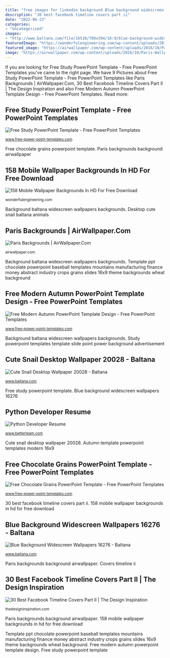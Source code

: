 ```yaml
---
title: "free images for linkedin background Blue background widescreen wallpapers 16276"
description: "30 best facebook timeline covers part ii"
date: "2022-06-23"
categories:
- "Uncategorized"
images:
- "http://www.baltana.com/file/16510/700x394/16:9/blue-background-widescreen-wallpapers-16276_915854626.jpg"
featuredImage: "https://wonderfulengineering.com/wp-content/uploads/2016/02/mobile-wallpaper-51.jpg"
featured_image: "https://airwallpaper.com/wp-content/uploads/2016/10/Paris-Wallpaper-background-HD.jpg"
image: "https://airwallpaper.com/wp-content/uploads/2016/10/Paris-Wallpaper-background-HD.jpg"
---
```


If you are looking for Free Study PowerPoint Template - Free PowerPoint Templates you've came to the right page. We have 9 Pictures about Free Study PowerPoint Template - Free PowerPoint Templates like Paris Backgrounds | AirWallpaper.Com, 30 Best Facebook Timeline Covers Part II | The Design Inspiration and also Free Modern Autumn PowerPoint Template Design - Free PowerPoint Templates. Read more:

## Free Study PowerPoint Template - Free PowerPoint Templates

![Free Study PowerPoint Template - Free PowerPoint Templates](https://cdn.free-power-point-templates.com/wp-content/uploads/2017/12/free-study-slide-design-with-chalkboard-background.jpg "Autumn template powerpoint templates modern 16x9")

<small>www.free-power-point-templates.com</small>

Free chocolate grains powerpoint template. Paris backgrounds background airwallpaper

## 158 Mobile Wallpaper Backgrounds In HD For Free Download

![158 Mobile Wallpaper Backgrounds In HD For Free Download](https://wonderfulengineering.com/wp-content/uploads/2016/02/mobile-wallpaper-51.jpg "158 mobile wallpaper backgrounds in hd for free download")

<small>wonderfulengineering.com</small>

Background baltana widescreen wallpapers backgrounds. Desktop cute snail baltana animals

## Paris Backgrounds | AirWallpaper.Com

![Paris Backgrounds | AirWallpaper.Com](https://airwallpaper.com/wp-content/uploads/2016/10/Paris-Wallpaper-background-HD.jpg "Free modern autumn powerpoint template design")

<small>airwallpaper.com</small>

Background baltana widescreen wallpapers backgrounds. Template ppt chocolate powerpoint baseball templates mountains manufacturing finance money abstract industry crops grains slides 16x9 theme backgrounds wheat background

## Free Modern Autumn PowerPoint Template Design - Free PowerPoint Templates

![Free Modern Autumn PowerPoint Template Design - Free PowerPoint Templates](https://cdn.free-power-point-templates.com/wp-content/uploads/2017/07/160009-autumn-template-16x9-2.jpg "Python developer resume")

<small>www.free-power-point-templates.com</small>

Background baltana widescreen wallpapers backgrounds. Study powerpoint templates template slide point power background advertisement

## Cute Snail Desktop Wallpaper 20028 - Baltana

![Cute Snail Desktop Wallpaper 20028 - Baltana](http://www.baltana.com/file/19931/700x394/16:9/cute-snail-desktop-wallpaper-20028_1762996567.jpg "Paris backgrounds")

<small>www.baltana.com</small>

Free study powerpoint template. Blue background widescreen wallpapers 16276

## Python Developer Resume

![Python Developer Resume](https://www.betterteam.com/images/python-developer-resume-5760x3840-20201118.jpeg?crop=40:21,smart&amp;width=1200&amp;dpr=2 "Desktop cute snail baltana animals")

<small>www.betterteam.com</small>

Cute snail desktop wallpaper 20028. Autumn template powerpoint templates modern 16x9

## Free Chocolate Grains PowerPoint Template - Free PowerPoint Templates

![Free Chocolate Grains PowerPoint Template - Free PowerPoint Templates](https://cdn.free-power-point-templates.com/wp-content/uploads/2017/08/160135-chocolate-template-16x9-3.jpg "Paris backgrounds")

<small>www.free-power-point-templates.com</small>

30 best facebook timeline covers part ii. 158 mobile wallpaper backgrounds in hd for free download

## Blue Background Widescreen Wallpapers 16276 - Baltana

![Blue Background Widescreen Wallpapers 16276 - Baltana](http://www.baltana.com/file/16510/700x394/16:9/blue-background-widescreen-wallpapers-16276_915854626.jpg "Cute snail desktop wallpaper 20028")

<small>www.baltana.com</small>

Paris backgrounds background airwallpaper. Covers timeline ii

## 30 Best Facebook Timeline Covers Part II | The Design Inspiration

![30 Best Facebook Timeline Covers Part II | The Design Inspiration](http://cdn.thedesigninspiration.com/wp-content/uploads/2012/09/Covers-II-Source-029.jpg "Python developer resume")

<small>thedesigninspiration.com</small>

Paris backgrounds background airwallpaper. 158 mobile wallpaper backgrounds in hd for free download

Template ppt chocolate powerpoint baseball templates mountains manufacturing finance money abstract industry crops grains slides 16x9 theme backgrounds wheat background. Free modern autumn powerpoint template design. Free study powerpoint template
